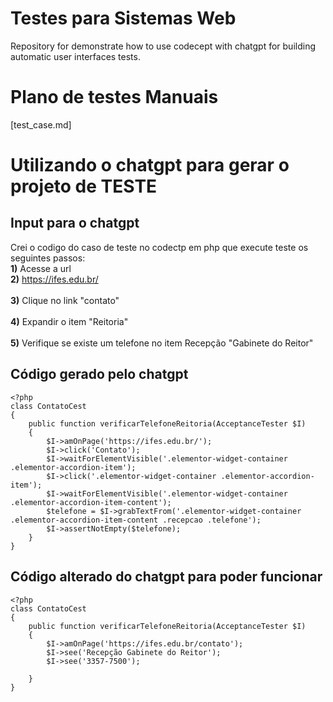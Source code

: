 # Testes para Sistemas Web
Repository for demonstrate how to use codecept with chatgpt for building automatic user interfaces tests. 

# Plano de testes Manuais

[test_case.md]

# Utilizando o chatgpt para gerar o projeto de TESTE

## Input para o chatgpt
Crei o codigo do caso de teste no codectp em php que execute teste os seguintes passos:
<br>
**1)** Acesse a url <br>
**2)** https://ifes.edu.br/	<br>		
**3)** Clique no link "contato"	<br>		
**4)** Expandir o item "Reitoria"	<br>		
**5)** Verifique se existe um telefone no item Recepção "Gabinete do Reitor" <br>


## Código gerado pelo chatgpt
```
<?php
class ContatoCest
{
    public function verificarTelefoneReitoria(AcceptanceTester $I)
    {
        $I->amOnPage('https://ifes.edu.br/');
        $I->click('Contato');
        $I->waitForElementVisible('.elementor-widget-container .elementor-accordion-item');
        $I->click('.elementor-widget-container .elementor-accordion-item');
        $I->waitForElementVisible('.elementor-widget-container .elementor-accordion-item-content');
        $telefone = $I->grabTextFrom('.elementor-widget-container .elementor-accordion-item-content .recepcao .telefone');
        $I->assertNotEmpty($telefone);
    }
}
```

## Código alterado do chatgpt para poder funcionar 

```
<?php
class ContatoCest
{
    public function verificarTelefoneReitoria(AcceptanceTester $I)
    {
        $I->amOnPage('https://ifes.edu.br/contato');
		$I->see('Recepção Gabinete do Reitor');
		$I->see('3357-7500');

    }
}
```
